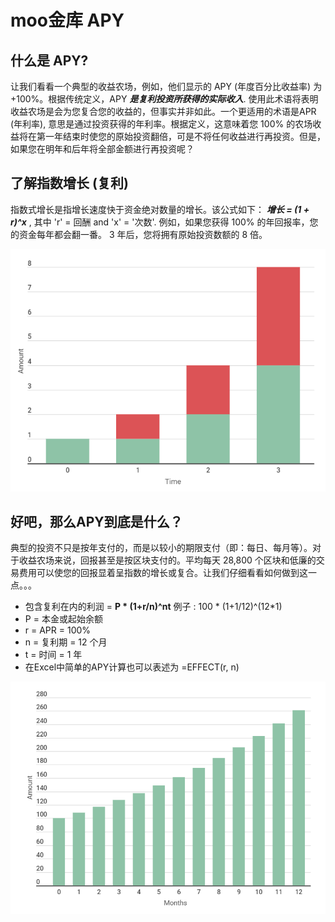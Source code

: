 # moo金库 APY

## 什么是 APY?

让我们看看一个典型的收益农场，例如，他们显示的 APY \(年度百分比收益率\) 为 +100%。根据传统定义，APY _**是复利投资所获得的实际收入**_. 使用此术语将表明收益农场是会为您复合您的收益的，但事实并非如此。一个更适用的术语是APR \(年利率\), 意思是通过投资获得的年利率。根据定义，这意味着您 100% 的农场收益将在第一年结束时使您的原始投资翻倍，可是不将任何收益进行再投资。但是，如果您在明年和后年将全部金额进行再投资呢？ 

## 了解指数增长 \(复利\)

指数式增长是指增长速度快于资金绝对数量的增长。该公式如下： _**增长 = \(1 + r\)^x**_ , 其中 'r' = 回酬 and 'x' = '次数'. 例如，如果您获得 100% 的年回报率，您的资金每年都会翻一番。 3 年后，您将拥有原始投资数额的 8 倍。 

![增长 = \(1 + 100%\)^3](../.gitbook/assets/capture%20%282%29.png)

##  好吧，那么APY到底是什么？

典型的投资不只是按年支付的，而是以较小的期限支付（即：每日、每月等）。对于收益农场来说，回报甚至是按区块支付的。平均每天 28,800 个区块和低廉的交易费用可以使您的回报显着呈指数的增长或复合。让我们仔细看看如何做到这一点。。。

* 包含复利在内的利润 = **P \* \(1+r/n\)^nt**                例子 : 100 \* \(1+1/12\)^\(12\*1\)
* P = 本金或起始余额
* r = APR = 100%
* n = 复利期 = 12 个月
* t = 时间 = 1 年
* 在Excel中简单的APY计算也可以表述为 =EFFECT\(r, n\)

![第一年结束时将获得261个代币或161%的APY，相比于100%无复投的APR](../.gitbook/assets/capture%20%283%29.png)















